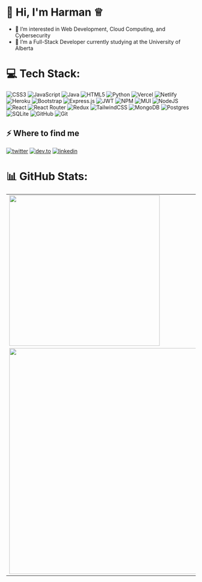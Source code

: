 # 👋 Hi, I'm Harman ♕ 
- 👀 I’m interested in Web Development, Cloud Computing, and Cybersecurity  
- 🌱 I’m a Full-Stack Developer currently studying at the University of Alberta  

# 💻 Tech Stack:
![CSS3](https://img.shields.io/badge/css3-%231572B6.svg?style=for-the-badge&logo=css3&logoColor=white) 
![JavaScript](https://img.shields.io/badge/javascript-%23323330.svg?style=for-the-badge&logo=javascript&logoColor=%23F7DF1E) 
![Java](https://img.shields.io/badge/java-%23ED8B00.svg?style=for-the-badge&logo=openjdk&logoColor=white) 
![HTML5](https://img.shields.io/badge/html5-%23E34F26.svg?style=for-the-badge&logo=html5&logoColor=white) 
![Python](https://img.shields.io/badge/python-3670A0?style=for-the-badge&logo=python&logoColor=ffdd54) 
![Vercel](https://img.shields.io/badge/vercel-%23000000.svg?style=for-the-badge&logo=vercel&logoColor=white) 
![Netlify](https://img.shields.io/badge/netlify-%23000000.svg?style=for-the-badge&logo=netlify&logoColor=#00C7B7) 
![Heroku](https://img.shields.io/badge/heroku-%23430098.svg?style=for-the-badge&logo=heroku&logoColor=white) 
![Bootstrap](https://img.shields.io/badge/bootstrap-%238511FA.svg?style=for-the-badge&logo=bootstrap&logoColor=white) 
![Express.js](https://img.shields.io/badge/express.js-%23404d59.svg?style=for-the-badge&logo=express&logoColor=%2361DAFB) 
![JWT](https://img.shields.io/badge/JWT-black?style=for-the-badge&logo=JSON%20web%20tokens) 
![NPM](https://img.shields.io/badge/NPM-%23CB3837.svg?style=for-the-badge&logo=npm&logoColor=white) 
![MUI](https://img.shields.io/badge/MUI-%230081CB.svg?style=for-the-badge&logo=mui&logoColor=white) 
![NodeJS](https://img.shields.io/badge/node.js-6DA55F?style=for-the-badge&logo=node.js&logoColor=white) 
![React](https://img.shields.io/badge/react-%2320232a.svg?style=for-the-badge&logo=react&logoColor=%2361DAFB) 
![React Router](https://img.shields.io/badge/React_Router-CA4245?style=for-the-badge&logo=react-router&logoColor=white) 
![Redux](https://img.shields.io/badge/redux-%23593d88.svg?style=for-the-badge&logo=redux&logoColor=white) 
![TailwindCSS](https://img.shields.io/badge/tailwindcss-%2338B2AC.svg?style=for-the-badge&logo=tailwind-css&logoColor=white) 
![MongoDB](https://img.shields.io/badge/MongoDB-%234ea94b.svg?style=for-the-badge&logo=mongodb&logoColor=white) 
![Postgres](https://img.shields.io/badge/postgres-%23316192.svg?style=for-the-badge&logo=postgresql&logoColor=white) 
![SQLite](https://img.shields.io/badge/sqlite-%2307405e.svg?style=for-the-badge&logo=sqlite&logoColor=white) 
![GitHub](https://img.shields.io/badge/github-%23121011.svg?style=for-the-badge&logo=github&logoColor=white) 
![Git](https://img.shields.io/badge/git-%23F05033.svg?style=for-the-badge&logo=git&logoColor=white)


<h2>⚡️ Where to find me</h2>
<p>
  <a target="_blank" href="https://twitter.com/hm04a4" style="display: inline-block;">
    <img src="https://img.shields.io/badge/twitter-x?style=for-the-badge&logo=x&logoColor=white&color=black" alt="twitter" />
  </a>
  
  <a target="_blank" href="https://dev.to/hmn004" style="display: inline-block;">
    <img src="https://img.shields.io/badge/dev-to?style=for-the-badge&logo=dev-to&logoColor=white&color=BLACK" alt="dev.to" />
  </a>
  
  <a target="_blank" href="https://www.linkedin.com/in/harman004/" style="display: inline-block;">
    <img src="https://img.shields.io/badge/linkedin-logo?style=for-the-badge&logo=linkedin&logoColor=white&color=blue" alt="linkedin" />
  </a>
</p>


# 📊 GitHub Stats:

<div align="center">
  
  <table>
    <tr>
      <td>
        <img src="https://github-readme-streak-stats.herokuapp.com/?user=Harman-DevCloud&theme=nightowl&hide_border=false" width="400px"/>
      </td>
      <td>
        <img src="https://github-readme-stats.vercel.app/api/top-langs/?username=Harman-DevCloud&theme=nightowl&hide_border=false&include_all_commits=false&count_private=false&layout=compact" width="400px"/>
      </td>
    </tr>
    <tr>
      <td align="center">
        <img src="https://github-readme-stats.vercel.app/api?username=Harman-DevCloud&theme=nightowl&hide_border=false&include_all_commits=false&count_private=false" width="600px"/>
      </td>
    </tr>
  </table>

</div>



